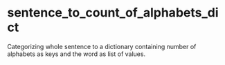 # sentence_to_count_of_alphabets_dict

Categorizing whole sentence to a dictionary containing number of alphabets as keys and the word as list of values. 
